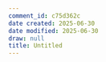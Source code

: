 ```yaml
---
comment_id: c75d362c
date created: 2025-06-30
date modified: 2025-06-30
draw: null
title: Untitled
---
```

